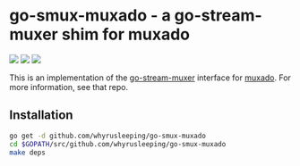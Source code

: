 # go-smux-muxado - a go-stream-muxer shim for muxado

[![](https://img.shields.io/badge/made%20by-Protocol%20Labs-blue.svg?style=flat-square)](http://ipn.io) [![](https://img.shields.io/badge/freenode-%23ipfs-blue.svg?style=flat-square)](http://webchat.freenode.net/?channels=%23ipfs) ![](https://raw.githubusercontent.com/libp2p/go-stream-muxer/master/img/badge.png)

This is an implementation of the [go-stream-muxer](https://github.com/libp2p/go-stream-muxer) interface for [muxado](https://github.com/inconshreveable/muxado). For more information, see that repo.

## Installation

```sh
go get -d github.com/whyrusleeping/go-smux-muxado
cd $GOPATH/src/github.com/whyrusleeping/go-smux-muxado
make deps
```
